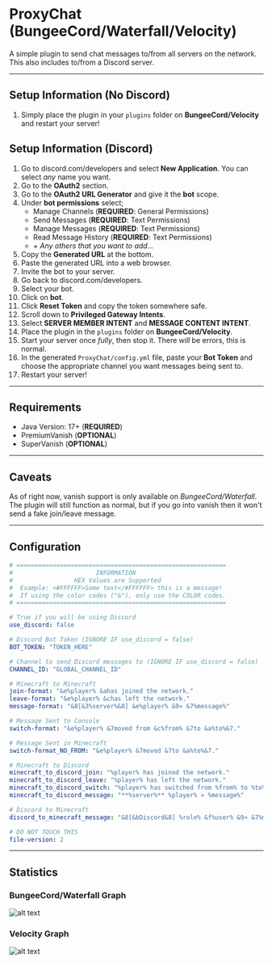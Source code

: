 # ProxyChat (BungeeCord/Waterfall/Velocity)


A simple plugin to send chat messages to/from all servers on the network. This also includes to/from a Discord server.

---

## Setup Information (No Discord)
1) Simply place the plugin in your `plugins` folder on **BungeeCord/Velocity** and restart your server!

## Setup Information (Discord)
1) Go to discord.com/developers and select **New Application**. You can select *any* name you want.
1) Go to the **OAuth2** section.
1) Go to the **OAuth2 URL Generator** and give it the **bot** scope.
1) Under **bot permissions** select;
    - Manage Channels (**REQUIRED**: General Permissions)
    - Send Messages (**REQUIRED**: Text Permissions)
    - Manage Messages (**REQUIRED**: Text Permissions)
    - Read Message History (**REQUIRED**: Text Permissions)
    - *+ Any others that you want to add...*
1) Copy the **Generated URL** at the bottom.
1) Paste the generated URL into a web browser.
1) Invite the bot to your server.
1) Go back to discord.com/developers.
1) Select your bot.
1) Click on **bot**.
1) Click **Reset Token** and copy the token somewhere safe.
1) Scroll down to **Privileged Gateway Intents**.
1) Select **SERVER MEMBER INTENT** and **MESSAGE CONTENT INTENT**.
1) Place the plugin in the `plugins` folder on **BungeeCord/Velocity**.
1) Start your server once *fully*, then stop it. There *will* be errors, this is normal.
1) In the generated `ProxyChat/config.yml` file, paste your **Bot Token** and choose the appropriate channel you want messages being sent to.
1) Restart your server!

---

## Requirements

* Java Version: 17+ (**REQUIRED**)
* PremiumVanish (**OPTIONAL**)
* SuperVanish (**OPTIONAL**)

---

## Caveats
As of right now, vanish support is only available on *BungeeCord/Waterfall*. The plugin will still function as normal, but if you go into vanish then it won't send a fake join/leave message.

---

## Configuration
```YAML
# ==========================================================
#                       INFORMATION
#                 HEX Values are Supported
#  Example: <#FFFFFF>Some text</#FFFFFF> this is a message!
#  If using the color codes ("&"), only use the COLOR codes.
# ==========================================================

# True if you will be using Discord
use_discord: false

# Discord Bot Token (IGNORE IF use_discord = false)
BOT_TOKEN: "TOKEN_HERE"

# Channel to send Discord messages to (IGNORE IF use_discord = false)
CHANNEL_ID: "GLOBAL_CHANNEL_ID"

# Minecraft to Minecraft
join-format: "&e%player% &ahas joined the network."
leave-format: "&e%player% &chas left the network."
message-format: "&8[&3%server%&8] &e%player% &9» &7%message%"

# Message Sent to Console
switch-format: "&e%player% &7moved from &c%from% &7to &a%to%&7."

# Message Sent in Minecraft
switch-format_NO_FROM: "&e%player% &7moved &7to &a%to%&7."

# Minecraft to Discord
minecraft_to_discord_join: "%player% has joined the network."
minecraft_to_discord_leave: "%player% has left the network."
minecraft_to_discord_switch: "%player% has switched from %from% to %to%."
minecraft_to_discord_message: "**%server%** %player% » %message%"

# Discord to Minecraft
discord_to_minecraft_message: "&8[&bDiscord&8] %role% &f%user% &9» &7%message%"

# DO NOT TOUCH THIS
file-version: 2

```

---

## Statistics
### BungeeCord/Waterfall Graph
![alt text](https://bstats.org/signatures/bungeecord/SimpleProxyChat.svg)

### Velocity Graph
![alt text](https://bstats.org/signatures/velocity/SimpleProxyChat.svg)
